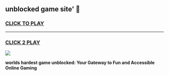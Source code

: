 
## unblocked game site' 👋
<h3>
<a href="https://premium.freeplayer.one?title=unblocked_game_site'&ref=13F">CLICK TO PLAY</a></h3>
<hr>

<h3>
<a href="https://premium.freeplayer.one?title=unblocked_game_site'&ref=13F">CLICK 2 PLAY</a>
  
</h3>

<a href="https://premium.freeplayer.one?title=unblocked_game_site'&ref=12F/"><img src="https://clearcache.store/games.png"></a>


**worlds hardest game unblocked: Your Gateway to Fun and Accessible Online Gaming**
